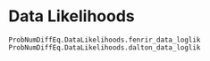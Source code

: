 # Data Likelihoods


```@docs
ProbNumDiffEq.DataLikelihoods.fenrir_data_loglik
ProbNumDiffEq.DataLikelihoods.dalton_data_loglik
```
